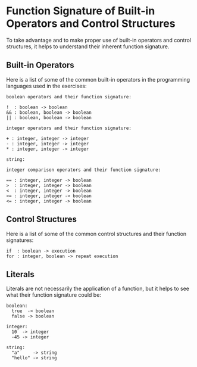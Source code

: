 
# Function Signature of Built-in Operators and Control Structures

To take advantage and to make proper use of built-in operators and control structures, it helps to understand their inherent 
function signature.

## Built-in Operators
Here is a list of some of the common built-in operators in the programming languages used in the exercises:

```
boolean operators and their function signature: 

!  : boolean -> boolean
&& : boolean, boolean -> boolean
|| : boolean, boolean -> boolean

integer operators and their function signature:

+ : integer, integer -> integer
- : integer, integer -> integer
* : integer, integer -> integer

string: 

integer comparison operators and their function signature:

== : integer, integer -> boolean
>  : integer, integer -> boolean
<  : integer, integer -> boolean
>= : integer, integer -> boolean
<= : integer, integer -> boolean
```

## Control Structures
Here is a list of some of the common control structures and their function signatures:

```
if  : boolean -> execution
for : integer, boolean -> repeat execution
```

## Literals
Literals are not necessarily the application of a function, but it helps to see what their function signature could be:

```
boolean: 
  true  -> boolean
  false -> boolean

integer: 
  10  -> integer
  -45 -> integer
  
string:
  "a"     -> string
  "hello" -> string
```
